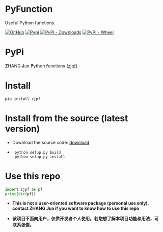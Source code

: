 # PyFunction
Useful Python functions.

[![GitHub](https://img.shields.io/github/license/jzhang-github/PyFunction)](https://github.com/jzhang-github/PyFunction/blob/main/LICENSE)
[![Pypi](https://img.shields.io/pypi/v/zjpf.svg)](https://pypi.org/project/zjpf/)
[![PyPI - Downloads](https://img.shields.io/pypi/dm/zjpf)](https://pypi.org/project/zjpf/)
[![PyPI - Wheel](https://img.shields.io/pypi/wheel/zjpf)](https://pypi.org/project/zjpf/)

# PyPi
**Z**HANG **J**un **P**ython **f**unctions ([zjpf](https://pypi.org/project/zjpf/)).

# Install
```console
pip install zjpf
```

# Install from the source (latest version)
- Download the source code: [download](https://github.com/jzhang-github/PyFunction/archive/refs/heads/main.zip)  
- ```console
   python setup.py build
   python setup.py install
   ```

# Use this repo
```python
import zjpf as pf
print(dir(pf))
```

- **This is not a user-oriented software package (personal use only), contact ZHANG Jun if you want to know how to use this repo**

- **该项目不面向用户，仅供开发者个人使用。若您想了解本项目功能和用法，可联系张俊。**

